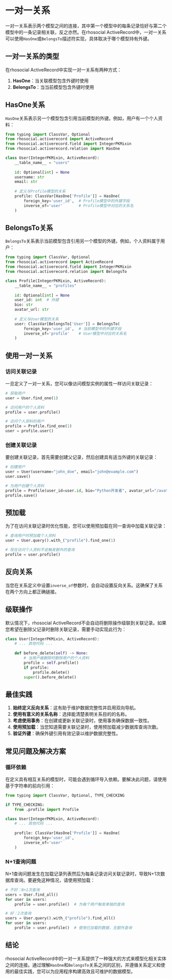 # 一对一关系

一对一关系表示两个模型之间的连接，其中第一个模型中的每条记录恰好与第二个模型中的一条记录相关联，反之亦然。在rhosocial ActiveRecord中，一对一关系可以使用`HasOne`或`BelongsTo`描述符实现，具体取决于哪个模型持有外键。

## 一对一关系的类型

在rhosocial ActiveRecord中实现一对一关系有两种方式：

1. **HasOne**：当关联模型包含外键时使用
2. **BelongsTo**：当当前模型包含外键时使用

## HasOne关系

`HasOne`关系表示另一个模型包含引用当前模型的外键。例如，用户有一个个人资料：

```python
from typing import ClassVar, Optional
from rhosocial.activerecord import ActiveRecord
from rhosocial.activerecord.field import IntegerPKMixin
from rhosocial.activerecord.relation import HasOne

class User(IntegerPKMixin, ActiveRecord):
    __table_name__ = "users"
    
    id: Optional[int] = None
    username: str
    email: str
    
    # 定义与Profile模型的关系
    profile: ClassVar[HasOne['Profile']] = HasOne(
        foreign_key='user_id',  # Profile模型中的外键字段
        inverse_of='user'       # Profile模型中对应的关系名
    )
```

## BelongsTo关系

`BelongsTo`关系表示当前模型包含引用另一个模型的外键。例如，个人资料属于用户：

```python
from typing import ClassVar, Optional
from rhosocial.activerecord import ActiveRecord
from rhosocial.activerecord.field import IntegerPKMixin
from rhosocial.activerecord.relation import BelongsTo

class Profile(IntegerPKMixin, ActiveRecord):
    __table_name__ = "profiles"
    
    id: Optional[int] = None
    user_id: int  # 外键
    bio: str
    avatar_url: str
    
    # 定义与User模型的关系
    user: ClassVar[BelongsTo['User']] = BelongsTo(
        foreign_key='user_id',  # 当前模型中的外键字段
        inverse_of='profile'    # User模型中对应的关系名
    )
```

## 使用一对一关系

### 访问关联记录

一旦定义了一对一关系，您可以像访问模型实例的属性一样访问关联记录：

```python
# 获取用户
user = User.find_one(1)

# 访问用户的个人资料
profile = user.profile()

# 访问个人资料的用户
profile = Profile.find_one(1)
user = profile.user()
```

### 创建关联记录

要创建关联记录，首先需要创建父记录，然后创建具有适当外键的关联记录：

```python
# 创建用户
user = User(username="john_doe", email="john@example.com")
user.save()

# 为用户创建个人资料
profile = Profile(user_id=user.id, bio="Python开发者", avatar_url="/avatars/john.jpg")
profile.save()
```

## 预加载

为了在访问关联记录时优化性能，您可以使用预加载在同一查询中加载关联记录：

```python
# 查询用户时预加载个人资料
user = User.query().with_("profile").find_one(1)

# 现在访问个人资料不会触发额外的查询
profile = user.profile()
```

## 反向关系

当您在关系定义中设置`inverse_of`参数时，会自动设置反向关系。这确保了关系在两个方向上都正确链接。

## 级联操作

默认情况下，rhosocial ActiveRecord不会自动将删除操作级联到关联记录。如果您希望在删除父记录时删除关联记录，需要手动实现此行为：

```python
class User(IntegerPKMixin, ActiveRecord):
    # ... 其他代码 ...
    
    def before_delete(self) -> None:
        # 当用户被删除时删除用户的个人资料
        profile = self.profile()
        if profile:
            profile.delete()
        super().before_delete()
```

## 最佳实践

1. **始终定义反向关系**：这有助于维护数据完整性并启用双向导航。
2. **使用有意义的关系名称**：选择能清楚表明关系目的的名称。
3. **考虑使用事务**：在创建或更新关联记录时，使用事务确保数据一致性。
4. **使用预加载**：当您知道需要关联记录时，使用预加载减少数据库查询次数。
5. **验证外键**：确保外键引用有效记录以维护数据完整性。

## 常见问题及解决方案

### 循环依赖

在定义具有相互关系的模型时，可能会遇到循环导入依赖。要解决此问题，请使用基于字符串的前向引用：

```python
from typing import ClassVar, Optional, TYPE_CHECKING

if TYPE_CHECKING:
    from .profile import Profile

class User(IntegerPKMixin, ActiveRecord):
    # ... 其他代码 ...
    
    profile: ClassVar[HasOne['Profile']] = HasOne(
        foreign_key='user_id',
        inverse_of='user'
    )
```

### N+1查询问题

N+1查询问题发生在加载记录列表然后为每条记录访问关联记录时，导致N+1次数据库查询。要避免这种情况，请使用预加载：

```python
# 不好：N+1次查询
users = User.find_all()
for user in users:
    profile = user.profile()  # 为每个用户触发单独的查询

# 好：2次查询
users = User.query().with_("profile").find_all()
for user in users:
    profile = user.profile()  # 使用已加载的数据，无额外查询
```

## 结论

rhosocial ActiveRecord中的一对一关系提供了一种强大的方式来模型化相关实体之间的连接。通过理解`HasOne`和`BelongsTo`关系之间的区别，并遵循关系定义和使用的最佳实践，您可以为应用程序构建高效且可维护的数据模型。